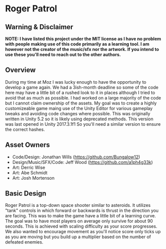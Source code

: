 # Roger Patrol

## Warning & Disclaimer

**NOTE: I have listed this project under the MIT license as I have no problem with people making use of this code primarily as a learning tool. I am however not the creator of the music/sfx nor the artwork. If you intend to use these you'll need to reach out to the other authors.**

## Overview

During my time at Moz I was lucky enough to have the opportunity to develop a game again. We had a 3ish-month deadline so some of the code here may have a little bit of a rushed look to it in places although I tried to avoid that as much as possible. I had worked on a large majority of the code but I cannot claim ownership of the assets. My goal was to create a highly customizeable game maing use of the Unity Editor for various gameplay tweaks and avoiding code changes where possible. This was originally written in Unity 5.2 so it is likely using deprecated methods. This version was last opened in Unity 2017.3.1f1 So you'll need a similar version to ensure the correct hashes.

## Asset Owners

- Code/Design: Jonathan Wills (https://github.com/Bungalow12)
- Design/Music/SFX/Code: Jeff Wood (https://github.com/a1ph4g33k)
- Art: Derric Wise
- Art: Abe Schmidt
- Art: Josh Mortenson

## Basic Design

Roger Patrol is a top-down space shooter similar to asteroids. It utilizes "tank" controls in which forward or backwards is thrust in the direction you are facing. This was to make the game have a little bit of a learning curve. The goal was to have most players on average only survive for about 90 seconds. This is achieved with scaling difficulty as your score progresses. We also wanted to encourage movement as you'll notice score only ticks up as you are moving but you build up a multiplier based on the number of defeated enemies.
